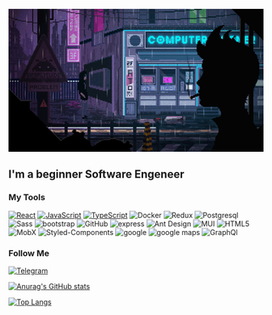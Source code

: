 ![Header](https://github.com/zagliadov/zagliadov/blob/main/assets/33HI.gif)

## I'm a beginner Software Engeneer

### My Tools

[![React](https://img.shields.io/badge/-React-282C34?style=for-the-badge&logo=react)](https://ru.reactjs.org/)
[![JavaScript](https://img.shields.io/badge/-JavaScript-282C34?style=for-the-badge&logo=JavaScript)](https://learn.javascript.ru/)
[![TypeScript](https://img.shields.io/badge/-TypeScript-282C34?style=for-the-badge&logo=TypeScript)](https://www.typescriptlang.org/)
![Docker](https://img.shields.io/badge/-Docker-282C34?style=for-the-badge&logo=Docker)
![Redux](https://img.shields.io/badge/-Redux-282C34?style=for-the-badge&logo=Redux)
![Postgresql](https://img.shields.io/badge/-Postgresql-282C34?style=for-the-badge&logo=Postgresql)
![Sass](https://img.shields.io/badge/-sass-282C34?style=for-the-badge&logo=sass)
![bootstrap](https://img.shields.io/badge/-bootstrap-282C34?style=for-the-badge&logo=bootstrap)
![GitHub](https://img.shields.io/badge/-github-282C34?style=for-the-badge&logo=github)
![express](https://img.shields.io/badge/-express-282C34?style=for-the-badge&logo=express)
![Ant Design](https://img.shields.io/badge/-ant%20design-282C34?style=for-the-badge&logo=ant-design)
![MUI](https://img.shields.io/badge/-mui-282C34?style=for-the-badge&logo=mui)
![HTML5](https://img.shields.io/badge/-html5-282C34?style=for-the-badge&logo=html5)
![MobX](https://img.shields.io/badge/-mobx-282C34?style=for-the-badge&logo=mobx)
![Styled-Components](https://img.shields.io/badge/-styled%20somponents-282C34?style=for-the-badge&logo=styled-components)
![google](https://img.shields.io/badge/-google-282C34?style=for-the-badge&logo=google)
![google maps](https://img.shields.io/badge/-google%20maps-282C34?style=for-the-badge&logo=google-maps)
![GraphQl](https://img.shields.io/badge/-graphql-282C34?style=for-the-badge&logo=graphql)


### Follow Me 

[![Telegram](https://img.shields.io/badge/-Telegram-282C34?style=for-the-badge&logo=telegram)](https://web.telegram.org/z/)

[![Anurag's GitHub stats](https://github-readme-stats.vercel.app/api?username=zagliadov&show_icons=true&theme=prussian)](https://github.com/anuraghazra/github-readme-stats)

[![Top Langs](https://github-readme-stats.vercel.app/api/top-langs/?username=zagliadov&layout=compact)](https://github.com/anuraghazra/github-readme-stats)

